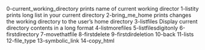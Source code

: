 0-current_working_directory prints name of current working director
1-listity prints long list in your current directory
2-bring_me_home prints changes the working directory to the user’s home directory
3-listfiles Display current directory contents in a long format
4-listmorefiles
5-listfilesdigitonly
6-firstdirectory
7-movethatfile
8-firstdelete
9-firstdirdeletion
10-back
11-lists
12-file_type
13-symbolic_link
14-copy_html
